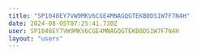 ```yaml
---
title: "SP1048EY7VW9MKV6CGE4MNAGQGTEKB0DS1W7F7N4H"
date: 2024-08-05T07:25:41.730Z
user: SP1048EY7VW9MKV6CGE4MNAGQGTEKB0DS1W7F7N4H
layout: "users"
---
```

    